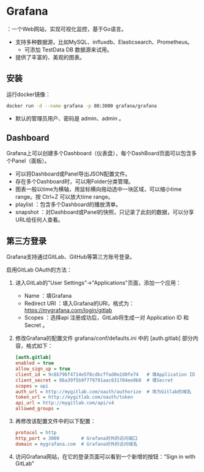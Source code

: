 # Grafana

：一个Web网站，实现可视化监控，基于Go语言。
- 支持多种数据源，比如MySQL、influxdb、Elasticsearch、Prometheus。
  - 可添加 TestData DB 数据源来试用。
- 提供了丰富的、美观的图表。

## 安装

运行docker镜像：
```sh
docker run -d --name grafana -p 80:3000 grafana/grafana
```
- 默认的管理员用户、密码是 admin、admin 。

## Dashboard

Grafana上可以创建多个Dashboard（仪表盘），每个DashBoard页面可以包含多个Panel（面板）。
- 可以将Dashboard或Panel导出JSON配置文件。
- 存在多个Dashboard时，可以用Folder分类管理。
- 图表一般以time为横轴，用鼠标横向拖动选中一块区域，可以缩小time range。按 Ctrl+Z 可以放大time range。
- playlist ：包含多个Dashboard的播放清单。
- snapshot ：对Dashboard或Panel的快照，只记录了此刻的数据，可以分享URL给任何人查看。

## 第三方登录

Grafana支持通过GitLab、GitHub等第三方账号登录。

启用GitLab OAuth的方法：
1. 进入GitLab的"User Settings"->"Applications"页面，添加一个应用：
    - Name ：填Grafana
    - Redirect URI ：填入Grafana的URI，格式为：https://mygrafana.com/login/gitlab
    - Scopes ：选择api
    注册成功后，GitLab将生成一对 Application ID 和 Secret 。

2. 修改Grafana的配置文件 grafana/conf/defaults.ini 中的 [auth.gitlab] 部分内容，格式如下：
    ```ini
    [auth.gitlab]
    enabled = true
    allow_sign_up = true
    client_id = 9c6b79bf4714e5f8cdbcffad0e2d0fe74   # 填Application ID
    client_secret = 86a39f5b9f779791aac631704ee0b0  # 填Secret
    scopes = api
    auth_url = http://mygitlab.com/oauth/authorize  # 改为Gitlab的域名
    token_url = http://mygitlab.com/oauth/token
    api_url = http://mygitlab.com/api/v4
    allowed_groups =
    ```

3. 再修改该配置文件中的以下配置：
    ```ini
    protocol = http
    http_port = 3000        # Grafana对外的访问端口
    domain = mygrafana.com  # Grafana对外的访问域名
    ```

4. 访问Grafana网站，在它的登录页面可以看到一个新增的按钮：“Sign in with GitLab”
